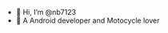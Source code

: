 - 👋 Hi, I’m @nb7123
- 👀 A Android developer and Motocycle lover

<!---
nb7123/nb7123 is a ✨ special ✨ repository because its `README.md` (this file) appears on your GitHub profile.
You can click the Preview link to take a look at your changes.
--->
